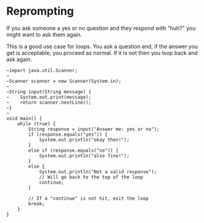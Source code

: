 # Reprompting

If you ask someone a yes or no question and they respond with "huh?" you might want to ask them again.

This is a good use case for loops. You ask a question and, if the answer you get is acceptable,
you proceed as normal. If it is not then you loop back and ask again.

```java,no_run
~import java.util.Scanner;
~
~Scanner scanner = new Scanner(System.in);
~
~String input(String message) {
~    System.out.print(message);
~    return scanner.nextLine();
~}
~
void main() {
    while (true) {
        String response = input("Answer me: yes or no");
        if (response.equals("yes")) {
            System.out.println("okay then!");
        }
        else if (response.equals("no")) {
            System.out.println("also fine!");
        }
        else {
            System.out.println("Not a valid response");
            // Will go back to the top of the loop
            continue;
        }

        // If a "continue" is not hit, exit the loop
        break;
    }
}
```

